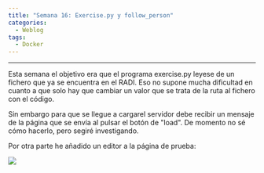 ```yaml
---
title: "Semana 16: Exercise.py y follow_person"
categories:
  - Weblog
tags:
  - Docker
---
```


---
Esta semana el objetivo era que el programa exercise.py leyese de un fichero que ya se encuentra en el RADI. Eso no supone mucha dificultad en cuanto a que solo hay que cambiar un valor que se trata de la ruta al fichero con el código.

Sin embargo para que se llegue a cargarel servidor debe recibir un mensaje de la página que se envía al pulsar el botón de "load". De momento no sé cómo hacerlo, pero segiré investigando.

Por otra parte he añadido un editor a la página de prueba:

![](/2022-tfg-alejandro-moncalvillo/images/week_17_web.png)
